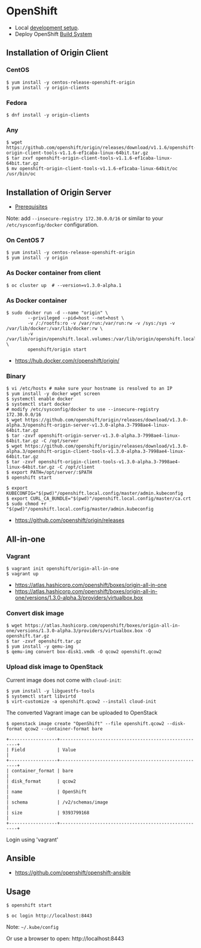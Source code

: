 OpenShift
=========

  * Local [development setup](https://github.com/projectatomic/osbs-client/blob/master/docs/development-setup.md).
  * Deploy OpenShift [Build System](https://github.com/projectatomic/osbs-client/blob/master/docs/osbs_instance_setup.md)


## Installation of Origin Client

### CentOS
```
$ yum install -y centos-release-openshift-origin
$ yum install -y origin-clients
```

### Fedora
```
$ dnf install -y origin-clients
```

### Any
```
$ wget https://github.com/openshift/origin/releases/download/v1.1.6/openshift-origin-client-tools-v1.1.6-ef1caba-linux-64bit.tar.gz
$ tar zxvf openshift-origin-client-tools-v1.1.6-ef1caba-linux-64bit.tar.gz
$ mv openshift-origin-client-tools-v1.1.6-ef1caba-linux-64bit/oc /usr/bin/oc
```


## Installation of Origin Server

  * [Prerequisites](https://docs.openshift.org/latest/install_config/install/prerequisites.html#install-config-install-prerequisites)

Note: add `--insecure-registry 172.30.0.0/16` or similar to your `/etc/sysconfig/docker` configuration.


### On CentOS 7

```
$ yum install -y centos-release-openshift-origin
$ yum install -y origin
```


### As Docker container from client
```
$ oc cluster up  # --version=v1.3.0-alpha.1
```


### As Docker container
```
$ sudo docker run -d --name "origin" \
        --privileged --pid=host --net=host \
        -v /:/rootfs:ro -v /var/run:/var/run:rw -v /sys:/sys -v /var/lib/docker:/var/lib/docker:rw \
        -v /var/lib/origin/openshift.local.volumes:/var/lib/origin/openshift.local.volumes \
        openshift/origin start
```

* https://hub.docker.com/r/openshift/origin/


### Binary

```
$ vi /etc/hosts # make sure your hostname is resolved to an IP
$ yum install -y docker wget screen
$ systemctl enable docker
$ systemctl start docker
# modify /etc/sysconfig/docker to use --insecure-registry 172.30.0.0/16
$ wget https://github.com/openshift/origin/releases/download/v1.3.0-alpha.3/openshift-origin-server-v1.3.0-alpha.3-7998ae4-linux-64bit.tar.gz
$ tar -zxvf openshift-origin-server-v1.3.0-alpha.3-7998ae4-linux-64bit.tar.gz -C /opt/server
$ wget https://github.com/openshift/origin/releases/download/v1.3.0-alpha.3/openshift-origin-client-tools-v1.3.0-alpha.3-7998ae4-linux-64bit.tar.gz
$ tar -zxvf openshift-origin-client-tools-v1.3.0-alpha.3-7998ae4-linux-64bit.tar.gz -C /opt/client
$ export PATH=/opt/server/:$PATH
$ openshift start
```

```
$ export KUBECONFIG="$(pwd)"/openshift.local.config/master/admin.kubeconfig
$ export CURL_CA_BUNDLE="$(pwd)"/openshift.local.config/master/ca.crt
$ sudo chmod +r "$(pwd)"/openshift.local.config/master/admin.kubeconfig
```

  * https://github.com/openshift/origin/releases


## All-in-one

### Vagrant

```
$ vagrant init openshift/origin-all-in-one
$ vagrant up
```

  * https://atlas.hashicorp.com/openshift/boxes/origin-all-in-one
  * https://atlas.hashicorp.com/openshift/boxes/origin-all-in-one/versions/1.3.0-alpha.3/providers/virtualbox.box


### Convert disk image

```
$ wget https://atlas.hashicorp.com/openshift/boxes/origin-all-in-one/versions/1.3.0-alpha.3/providers/virtualbox.box -O openshift.tar.gz
$ tar -zxvf openshift.tar.gz
$ yum install -y qemu-img
$ qemu-img convert box-disk1.vmdk -O qcow2 openshift.qcow2
```

### Upload disk image to OpenStack
Current image does not come with `cloud-init`:

```
$ yum install -y libguestfs-tools
$ systemctl start libvirtd
$ virt-customize -a openshift.qcow2 --install cloud-init
```

The converted Vagrant image can be uploaded to OpenStack

```
$ openstack image create "OpenShift" --file openshift.qcow2 --disk-format qcow2 --container-format bare
```

	+------------------+------------------------------------------------------+
	| Field            | Value                                                |
	+------------------+------------------------------------------------------+
	| container_format | bare                                                 |
	| disk_format      | qcow2                                                |
	| name             | OpenShift                                            |
	| schema           | /v2/schemas/image                                    |
	| size             | 9393799168                                           |
	+------------------+------------------------------------------------------+

Login using 'vagrant'


## Ansible

  * https://github.com/openshift/openshift-ansible


## Usage

```
$ openshift start
```

```
$ oc login http://localhost:8443
```
Note: `~/.kube/config`

Or use a browser to open: http://localhost:8443
